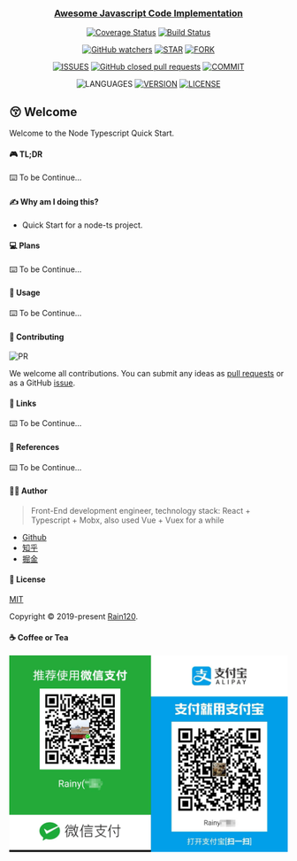 <!--
 * @Author: Rainy
 * @Date: 2020-06-05 20:08:02
 * @LastEditors: Rainy
 * @LastEditTime: 2020-06-05 20:11:10
--> 

<h3 align="center">
  <a href="https://github.com/Rain120/node-ts-quick-start">Awesome Javascript Code Implementation</a>
</h3>

<div align="center">

[![Coverage Status](https://coveralls.io/repos/github/Rain120/node-ts-quick-start/badge.svg?branch=master)](https://coveralls.io/github/Rain120/node-ts-quick-start?branch=master) [![Build Status](https://travis-ci.org/Rain120/node-ts-quick-start.svg?branch=master)](https://travis-ci.org/Rain120/node-ts-quick-start)

[![GitHub watchers](https://img.shields.io/github/watchers/rain120/node-ts-quick-start?style=social)](https://github.com/Rain120/node-ts-quick-start/watchers)
[![STAR](https://img.shields.io/github/stars/rain120/node-ts-quick-start?style=social)](https://github.com/Rain120/node-ts-quick-start/stargazers) [![FORK](https://img.shields.io/github/forks/rain120/node-ts-quick-start?style=social)](https://github.com/Rain120/node-ts-quick-start/network/members)

[![ISSUES](https://img.shields.io/github/issues/rain120/node-ts-quick-start?style=flat-square)](https://github.com/Rain120/node-ts-quick-start/issues) [![GitHub closed pull requests](https://img.shields.io/github/issues-pr-closed/rain120/node-ts-quick-start?style=flat-square)](https://github.com/Rain120/node-ts-quick-start/pulls) [![COMMIT](https://img.shields.io/github/last-commit/rain120/node-ts-quick-start?style=flat-square)](https://github.com/Rain120/node-ts-quick-start/commits/master)

![LANGUAGES](https://img.shields.io/github/languages/top/rain120/node-ts-quick-start?style=flat-square)
[![VERSION](https://img.shields.io/github/package-json/v/rain120/node-ts-quick-start?style=flat-square)](https://github.com/Rain120/node-ts-quick-start/blob/master/package.json) [![LICENSE](https://img.shields.io/github/license/rain120/node-ts-quick-start?style=flat-square)](https://github.com/Rain120/node-ts-quick-start/blob/master/LICENSE)

</div>

## 😚 Welcome

Welcome to the Node Typescript Quick Start.

#### 🎮 TL;DR

⌨️ To be Continue...

#### ✍ Why am I doing this?

- Quick Start for a node-ts project.

#### 💻 Plans

⌨️ To be Continue...

#### 🔨 Usage
⌨️ To be Continue...

#### 🤝 Contributing

![PR](https://img.shields.io/badge/PRs-Welcome-orange?style=flat-square&logo=appveyor)

We welcome all contributions. You can submit any ideas as [pull requests](https://github.com/Rain120/node-ts-quick-start/pulls) or as a GitHub [issue](https://github.com/Rain120/node-ts-quick-start/issues).

#### 🔗 Links

⌨️ To be Continue...

#### 📰 References

⌨️ To be Continue...

#### 👨‍🏭 Author

> Front-End development engineer, technology stack: React + Typescript + Mobx, also used Vue + Vuex for a while

- [Github](https://github.com/Rain120)
- [知乎](https://www.zhihu.com/people/yan-yang-nian-hua-120/activities)
- [掘金](https://juejin.im/user/57c616496be3ff00584f54db)

#### 📝 License

[MIT](https://github.com/Rain120/node-ts-quick-start/blob/master/LICENSE)

Copyright © 2019-present [Rain120](https://github.com/Rain120).

#### ☕ Coffee or Tea

![wechat-zhifubao-pay.png](./wechat-zhifubao-pay.png)
